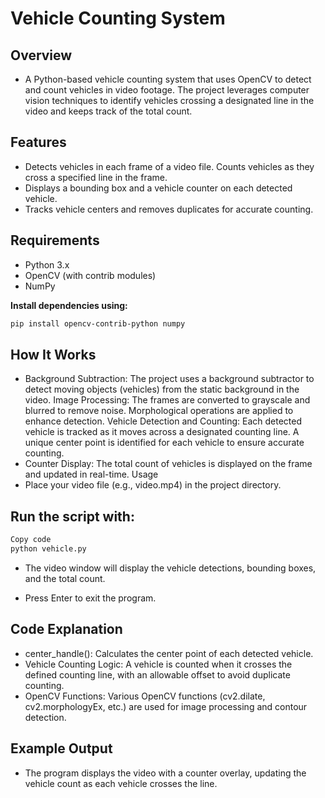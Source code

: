 # Vehicle Counting System

## Overview
- A Python-based vehicle counting system that uses OpenCV to detect and count vehicles in video footage. The project leverages computer vision techniques to identify vehicles crossing a designated line in the video and keeps track of the total count.

## Features
- Detects vehicles in each frame of a video file.
Counts vehicles as they cross a specified line in the frame.
- Displays a bounding box and a vehicle counter on each detected vehicle.
- Tracks vehicle centers and removes duplicates for accurate counting.
## Requirements
- Python 3.x
- OpenCV (with contrib modules)
- NumPy

**Install dependencies using:**
```bash
pip install opencv-contrib-python numpy
```
## How It Works
- Background Subtraction: The project uses a background subtractor to detect moving objects (vehicles) from the static background in the video.
Image Processing: The frames are converted to grayscale and blurred to remove noise. Morphological operations are applied to enhance detection.
Vehicle Detection and Counting: Each detected vehicle is tracked as it moves across a designated counting line. A unique center point is identified for each vehicle to ensure accurate counting.
- Counter Display: The total count of vehicles is displayed on the frame and updated in real-time.
Usage
- Place your video file (e.g., video.mp4) in the project directory.

## Run the script with:

```bash
Copy code
python vehicle.py
```
- The video window will display the vehicle detections, bounding boxes, and the total count.

- Press Enter to exit the program.

## Code Explanation
- center_handle(): Calculates the center point of each detected vehicle.
- Vehicle Counting Logic: A vehicle is counted when it crosses the defined counting line, with an allowable offset to avoid duplicate counting.
- OpenCV Functions: Various OpenCV functions (cv2.dilate, cv2.morphologyEx, etc.) are used for image processing and contour detection.

## Example Output
- The program displays the video with a counter overlay, updating the vehicle count as each vehicle crosses the line.